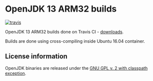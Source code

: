OpenJDK 13 ARM32 builds
=======================

[![travis](https://travis-ci.org/ojdkbuild/contrib_jdk13u-arm32-ci.svg?branch=jdk-13.0.5.1%2B1)](https://travis-ci.org/ojdkbuild/contrib_jdk13u-arm32-ci/builds)

OpenJDK 13 ARM32 builds done on Travis CI - [downloads](https://github.com/ojdkbuild/contrib_jdk13u-arm32-ci/releases).

Builds are done using cross-compiling inside Ubuntu 16.04 container.

License information
-------------------

OpenJDK binaries are released under the [GNU GPL v. 2 with classpath exception](https://github.com/ojdkbuild/contrib_jdk13u-arm32-ci/blob/master/LICENSE).

